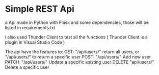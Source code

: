 # Simple REST Api

a Api made in Python with Flask and some dependencies, those will be listed in requirements.txt

i also used Thunder Client to test all the functions ( Thunder Client is a plugin in Visual Studio Code )

The api have the features to:
  GET: "/api/users/" return all users, or "/api/users/<id>" to return a specific user
  POST: "/api/users/" Add new user
  PATCH: "/api/users/<id>" Update a specific existing user
  DELETE "api/users/<id>" Delete a specific user
  
